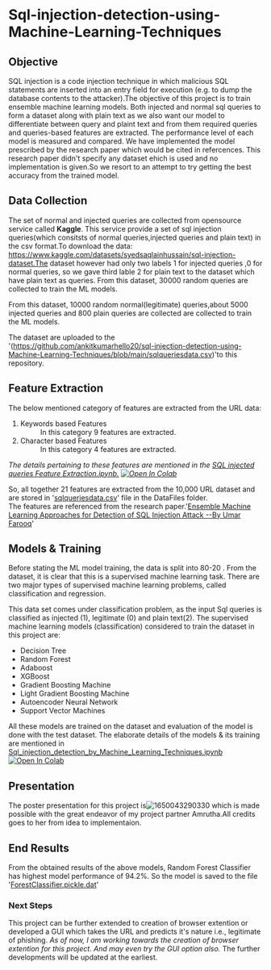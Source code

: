 # Sql-injection-detection-using-Machine-Learning-Techniques

## Objective
SQL injection is a code injection technique in which malicious SQL statements are inserted into an entry field for execution (e.g. to dump the database contents to the attacker).The objective of this project is to train ensemble machine learning models. Both injected and normal sql queries to form a dataset along with plain text as we also want our model to differentiate between query and plaint text and from them required queries and queries-based features are extracted. The performance level of each model is measured and compared.
We have implemented the model prescribed by the research paper which would be cited in refercences.
This research paper didn't specify any dataset ehich is used and no implementation is given.So we resort to an attempt to try getting the best accuracy from the trained model.

## Data Collection
The set of normal and injected queries are collected from opensource service called **Kaggle**. This service provide a set of sql injection queries(which consitsts of normal queries,injected queries and plain text) in the csv format.To download the data: https://www.kaggle.com/datasets/syedsaqlainhussain/sql-injection-dataset.The dataset however had only two labels 1 for injected queries ,0 for normal queries, so we gave third lable 2 for plain text to the dataset which have plain text as queries.  From this dataset, 30000 random queries are collected to train the ML models.

From this dataset, 10000 random normal(legitimate) queries,about 5000 injected queries and 800 plain queries are collected are collected to train the ML models.

The dataset are uploaded to the '(https://github.com/ankitkumarhello20/sql-injection-detection-using-Machine-Learning-Techniques/blob/main/sqlqueriesdata.csv)'to this repository.

## Feature Extraction
The below mentioned category of features are extracted from the URL data:

1.   Keywords based Features <br>
          &nbsp;&nbsp;&nbsp;&nbsp;&nbsp;&nbsp;&nbsp;&nbsp;&nbsp;&nbsp;In this category 9 features are extracted.
2.   Character based Features<br>
          &nbsp;&nbsp;&nbsp;&nbsp;&nbsp;&nbsp;&nbsp;&nbsp;&nbsp;&nbsp;In this category 4 features are extracted.

*The details pertaining to these features are mentioned in the [SQL injected queries Feature Extraction.ipynb.](https://github.com/ankitkumarhello20/sql-injection-detection-using-Machine-Learning-Techniques/blob/main/Sql_injected_queries_features_extraction.ipynb)
[![Open In Colab](https://colab.research.google.com/assets/colab-badge.svg)](https://colab.research.google.com/github/ankitkumarhello20/sql-injection-dataset/blob/main/Sql_injected_queries_features_extraction.ipynb)*

So, all together 21 features are extracted from the 10,000 URL dataset and are stored in '[sqlqueriesdata.csv](https://github.com/ankitkumarhello20/sql-injection-detection-using-Machine-Learning-Techniques/blob/main/sqlqueriesdata.csv)' file in the DataFiles folder.<br>
The features are referenced from the research paper.'[Ensemble Machine Learning Approaches for Detection of SQL Injection Attack --By Umar Farooq](https://hrcak.srce.hr/file/367636)'

## Models & Training 

Before stating the ML model training, the data is split into 80-20 . From the dataset, it is clear that this is a supervised machine learning task. There are two major types of supervised machine learning problems, called classification and regression.

This data set comes under classification problem, as the input Sql queries is classified as injected (1), legitimate (0) and plain text(2). The supervised machine learning models (classification) considered to train the dataset in this project are:

* Decision Tree
* Random Forest
* Adaboost
* XGBoost
* Gradient Boosting Machine
* Light Gradient Boosting Machine
* Autoencoder Neural Network
* Support Vector Machines

All these models are trained on the dataset and evaluation of the model is done with the test dataset. The elaborate details of the models & its training are mentioned in [Sql_injection_detection_by_Machine_Learning_Techniques.ipynb](https://github.com/ankitkumarhello20/sql-injection-detection-using-Machine-Learning-Techniques/blob/main/Sql_injection_detection_by_Machine_Learning_Techniques.ipynb)[![Open In Colab](https://colab.research.google.com/assets/colab-badge.svg)](https://colab.research.google.com/github/ankitkumarhello20/sql-injection-dataset/blob/main/Sql_injection_detection_by_Machine_Learning_Techniques.ipynb)

## Presentation

The poster presentation for this project is![1650043290330](https://user-images.githubusercontent.com/79505467/163601525-736edaaf-452a-4cb4-8fbb-b30bf4f67994.png) which is made possible with the great endeavor of my project partner Amrutha.All credits goes to her from idea to implementaion.

## End Results
From the obtained results of the above models, Random Forest Classifier has highest model performance of 94.2%. So the model is saved to the file '[ForestClassifier.pickle.dat](https://github.com/ankitkumarhello20/sql-injection-detection-using-Machine-Learning-Techniques/blob/main/ForestClassifier.pickle.dat)'

### Next Steps

This project can be further extended to creation of browser extention or developed a GUI which takes the URL and predicts it's nature i.e., legitimate of phishing. *As of now, I am working towards the creation of browser extention for this project. And may even try the GUI option also.* The further developments will be updated at the earliest. 

